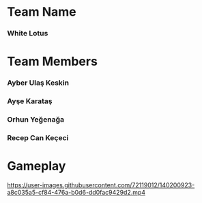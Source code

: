 # Team Name
### White Lotus
# Team Members
### Ayber Ulaş Keskin
### Ayşe Karataş
### Orhun Yeğenağa
### Recep Can Keçeci
# Gameplay
https://user-images.githubusercontent.com/72119012/140200923-a8c035a5-cf84-476a-b0d6-dd0fac9429d2.mp4


